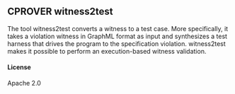 ## CPROVER witness2test

The tool witness2test converts a witness to a test case.
More specifically, it takes a violation witness in GraphML format as input
and synthesizes a test harness that drives the program to the specification violation.
witness2test makes it possible to perform an execution-based witness validation.

#### License

Apache 2.0
